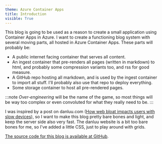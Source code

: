 ```yaml
---
theme: Azure Container Apps
title: Introduction
visible: True
---
```


This blog is going to be used as a reason to create a small application using Container Apps in Azure. I want to create a functioning blog system with several moving parts, all hosted in Azure Container Apps. These parts will probably be:

- A public internet facing container that serves all content.
- An ingest container that pre-renders all pages (written in markdown) to html, and probably some compression variants too, and rss for good measure.
- A GitHub repo hosting all markdown, and is used by the ingest container to import all stuff. I'll probably also use that repo to deploy everything.
- Some storage container to host all pre-rendered pages.

:::note
_Over-engineering_ will be the name of the game, so most things will be way too complex or even convoluted for what they really need to be.
:::

I was inspired by a post on danluu.com ([How web bloat impacts users with slow devices](https://danluu.com/slow-device/)), so I want to make this blog pretty bare bones and light, and keep the server side also very fast. The danluu website is a bit too bare bones for me, so I've added a little CSS, just to play around with grids.

[The source code for this blog is available at GitHub](https://github.com/ThomasBleijendaal/blog).
